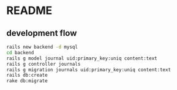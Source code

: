 # README

## development flow
```bash
rails new backend -d mysql
cd backend
rails g model journal uid:primary_key:uniq content:text
rails g controller journals
rails g migration journals uid:primary_key:uniq content:text
rails db:create
rake db:migrate
```